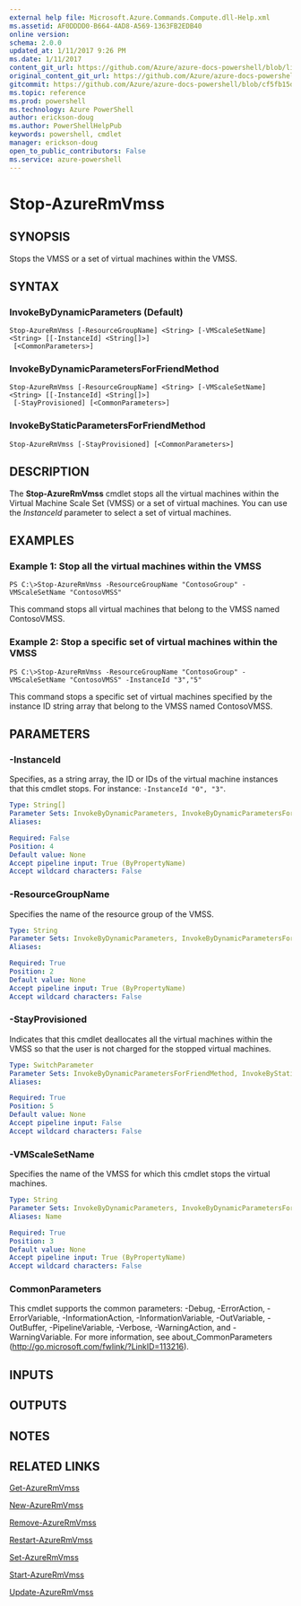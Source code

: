 ```yaml
---
external help file: Microsoft.Azure.Commands.Compute.dll-Help.xml
ms.assetid: AF0DDDD0-B664-4AD8-A569-1363FB2EDB40
online version: 
schema: 2.0.0
updated_at: 1/11/2017 9:26 PM
ms.date: 1/11/2017
content_git_url: https://github.com/Azure/azure-docs-powershell/blob/live/azureps-cmdlets-docs/ResourceManager/AzureRM.Compute/v2.4.0/Stop-AzureRmVmss.md
original_content_git_url: https://github.com/Azure/azure-docs-powershell/blob/live/azureps-cmdlets-docs/ResourceManager/AzureRM.Compute/v2.4.0/Stop-AzureRmVmss.md
gitcommit: https://github.com/Azure/azure-docs-powershell/blob/cf5fb15dcd1fe2c86458f47e1a11dc88817021fc/azureps-cmdlets-docs/ResourceManager/AzureRM.Compute/v2.4.0/Stop-AzureRmVmss.md
ms.topic: reference
ms.prod: powershell
ms.technology: Azure PowerShell
author: erickson-doug
ms.author: PowerShellHelpPub
keywords: powershell, cmdlet
manager: erickson-doug
open_to_public_contributors: False
ms.service: azure-powershell
---
```


# Stop-AzureRmVmss

## SYNOPSIS
Stops the VMSS or a set of virtual machines within the VMSS.

## SYNTAX

### InvokeByDynamicParameters (Default)
```
Stop-AzureRmVmss [-ResourceGroupName] <String> [-VMScaleSetName] <String> [[-InstanceId] <String[]>]
 [<CommonParameters>]
```

### InvokeByDynamicParametersForFriendMethod
```
Stop-AzureRmVmss [-ResourceGroupName] <String> [-VMScaleSetName] <String> [[-InstanceId] <String[]>]
 [-StayProvisioned] [<CommonParameters>]
```

### InvokeByStaticParametersForFriendMethod
```
Stop-AzureRmVmss [-StayProvisioned] [<CommonParameters>]
```

## DESCRIPTION
The **Stop-AzureRmVmss** cmdlet stops all the virtual machines within the Virtual Machine Scale Set (VMSS) or a set of virtual machines.
You can use the *InstanceId* parameter to select a set of virtual machines.

## EXAMPLES

### Example 1: Stop all the virtual machines within the VMSS
```
PS C:\>Stop-AzureRmVmss -ResourceGroupName "ContosoGroup" -VMScaleSetName "ContosoVMSS"
```

This command stops all virtual machines that belong to the VMSS named ContosoVMSS.

### Example 2: Stop a specific set of virtual machines within the VMSS
```
PS C:\>Stop-AzureRmVmss -ResourceGroupName "ContosoGroup" -VMScaleSetName "ContosoVMSS" -InstanceId "3","5"
```

This command stops a specific set of virtual machines specified by the instance ID string array that belong to the VMSS named ContosoVMSS.

## PARAMETERS

### -InstanceId
Specifies, as a string array, the ID or IDs of the virtual machine instances that this cmdlet stops.
For instance: `-InstanceId "0", "3"`.

```yaml
Type: String[]
Parameter Sets: InvokeByDynamicParameters, InvokeByDynamicParametersForFriendMethod
Aliases: 

Required: False
Position: 4
Default value: None
Accept pipeline input: True (ByPropertyName)
Accept wildcard characters: False
```

### -ResourceGroupName
Specifies the name of the resource group of the VMSS.

```yaml
Type: String
Parameter Sets: InvokeByDynamicParameters, InvokeByDynamicParametersForFriendMethod
Aliases: 

Required: True
Position: 2
Default value: None
Accept pipeline input: True (ByPropertyName)
Accept wildcard characters: False
```

### -StayProvisioned
Indicates that this cmdlet deallocates all the virtual machines within the VMSS so that the user is not charged for the stopped virtual machines.

```yaml
Type: SwitchParameter
Parameter Sets: InvokeByDynamicParametersForFriendMethod, InvokeByStaticParametersForFriendMethod
Aliases: 

Required: True
Position: 5
Default value: None
Accept pipeline input: False
Accept wildcard characters: False
```

### -VMScaleSetName
Specifies the name of the VMSS for which this cmdlet stops the virtual machines.

```yaml
Type: String
Parameter Sets: InvokeByDynamicParameters, InvokeByDynamicParametersForFriendMethod
Aliases: Name

Required: True
Position: 3
Default value: None
Accept pipeline input: True (ByPropertyName)
Accept wildcard characters: False
```

### CommonParameters
This cmdlet supports the common parameters: -Debug, -ErrorAction, -ErrorVariable, -InformationAction, -InformationVariable, -OutVariable, -OutBuffer, -PipelineVariable, -Verbose, -WarningAction, and -WarningVariable. For more information, see about_CommonParameters (http://go.microsoft.com/fwlink/?LinkID=113216).

## INPUTS

## OUTPUTS

## NOTES

## RELATED LINKS

[Get-AzureRmVmss](xref:ResourceManager/AzureRM.Compute/v2.4.0/Get-AzureRmVmss.md)

[New-AzureRmVmss](xref:ResourceManager/AzureRM.Compute/v2.4.0/New-AzureRmVmss.md)

[Remove-AzureRmVmss](xref:ResourceManager/AzureRM.Compute/v2.4.0/Remove-AzureRmVmss.md)

[Restart-AzureRmVmss](xref:ResourceManager/AzureRM.Compute/v2.4.0/Restart-AzureRmVmss.md)

[Set-AzureRmVmss](xref:ResourceManager/AzureRM.Compute/v2.4.0/Set-AzureRmVmss.md)

[Start-AzureRmVmss](xref:ResourceManager/AzureRM.Compute/v2.4.0/Start-AzureRmVmss.md)

[Update-AzureRmVmss](xref:ResourceManager/AzureRM.Compute/v2.4.0/Update-AzureRmVmss.md)


